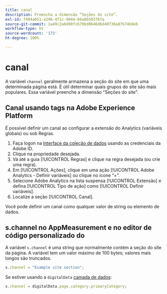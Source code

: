 ```yaml
---
title: canal
description: Preencha a dimensão “Seções do site”.
exl-id: f494a051-a296-4f1c-9044-04a8b59376fa
source-git-commit: 1a49c2a6d90fc670bd0646d6d40738a87b74b8eb
workflow-type: ht
source-wordcount: '173'
ht-degree: 100%

---
```


# canal

A variável `channel` geralmente armazena a seção do site em que uma determinada página está. É útil determinar quais grupos do site são mais populares. Essa variável preenche a dimensão &quot;Seções do site&quot;.

## Canal usando tags na Adobe Experience Platform

É possível definir um canal ao configurar a extensão do Analytics (variáveis globais) ou sob Regras.

1. Faça logon na [Interface da coleção de dados](https://experience.adobe.com/data-collection) usando as credenciais da Adobe ID.
2. Clique na propriedade desejada.
3. Vá até a guia [!UICONTROL Regras] e clique na regra desejada (ou crie uma regra).
4. Em [!UICONTROL Ações], clique em uma ação [!UICONTROL Adobe Analytics - Definir variáveis] ou clique no ícone “+”.
5. Selecione Adobe Analytics na lista suspensa [!UICONTROL Extensão] e defina [!UICONTROL Tipo de ação] como [!UICONTROL Definir variáveis].
6. Localize a seção [!UICONTROL Canal].

Você pode definir um canal como qualquer valor de string ou elemento de dados.

## s.channel no AppMeasurement e no editor de código personalizado do 

A variável `s.channel` é uma string que normalmente contém a seção do site da página. A variável tem um valor máximo de 100 bytes; valores mais longos são truncados.

```js
s.channel = "Example site section";
```

Se estiver usando a `digitalData` [camada de dados](../../prepare/data-layer.md):

```js
s.channel = digitalData.page.category.primaryCategory;
```
